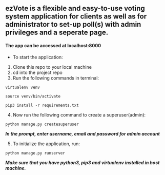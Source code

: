 ## ezVote is a flexible and easy-to-use voting system application for clients as well as for administrator to set-up poll(s) with admin privileges and a seperate page.

#### The app can be accessed at localhost:8000

* To start the application:

1. Clone this repo to your local machine
2. cd into the project repo
3. Run the following commands in terminal:

`virtualenv venv`

`source venv/bin/activate`

`pip3 install -r requirements.txt`

4. Now run the following command to create a superuser(admin):

`python manage.py createsuperuser`

**_In the prompt, enter username, email and password for admin account_**

5. To initialize the application, run:

`python manage.py runserver`

**_Make sure that you have python3, pip3 and virtualenv installed in host machine._**
